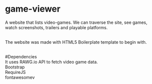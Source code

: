 # game-viewer
A website that lists video-games. We can traverse the site, see games, watch screenshots, trailers and playable platforms.<br /> <br /> 

The website was made with HTML5 Boilerplate template to begin with.<br /> <br /> 

#Dependencies<br /> 
It uses RAWG.io API to fetch video game data.<br /> 
Bootstrap<br /> 
RequireJS<br /> 
fontawesomev
